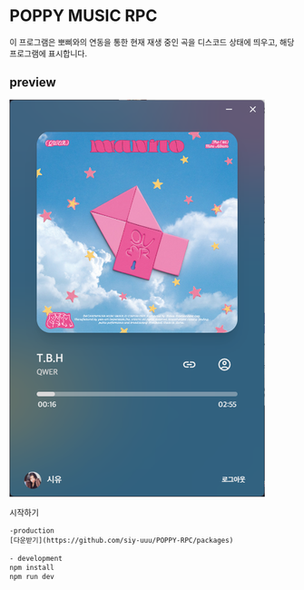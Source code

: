 # POPPY MUSIC RPC
이 프로그램은 뽀삐와의 연동을 통한 현재 재생 중인 곡을 디스코드 상태에 띄우고, 해당 프로그램에 표시합니다.
## preview
<img alt="image" src="https://github.com/siy-uuu/POPPY-RPC/blob/master/.github/assets/poppyrpc.png">

시작하기
```
-production
[다운받기](https://github.com/siy-uuu/POPPY-RPC/packages)

- development
npm install
npm run dev
```
